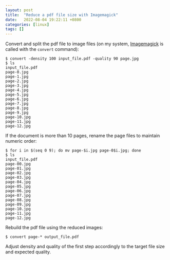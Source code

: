 ```yaml
---
layout: post
title:  "Reduce a pdf file size with Imagemagick"
date:   2022-08-04 19:22:11 +0800
categories: [linux]
tags: []
---
```

Convert and split the pdf file to image files (on my system, [Imagemagick](https://imagemagick.org/) is called with the `convert` command):

```terminal
$ convert -density 100 input_file.pdf -quality 90 page.jpg
$ ls
input_file.pdf
page-0.jpg
page-1.jpg
page-2.jpg
page-3.jpg
page-4.jpg
page-5.jpg
page-6.jpg
page-7.jpg
page-8.jpg
page-9.jpg
page-10.jpg
page-11.jpg
page-12.jpg
```

If the document is more than 10 pages, rename the page files to maintain numeric order:

```terminal
$ for i in $(seq 0 9); do mv page-$i.jpg page-0$i.jpg; done
$ ls
input_file.pdf
page-00.jpg
page-01.jpg
page-02.jpg
page-03.jpg
page-04.jpg
page-05.jpg
page-06.jpg
page-07.jpg
page-08.jpg
page-09.jpg
page-10.jpg
page-11.jpg
page-12.jpg
```

Rebuild the pdf file using the reduced images:

```terminal
$ convert page-* output_file.pdf
```

Adjust density and quality of the first step accordingly to the target file size and expected quality.